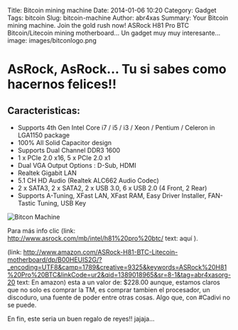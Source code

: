 Title: Bitcoin mining machine
Date: 2014-01-06 10:20
Category: Gadget
Tags: bitcoin
Slug: bitcoin-machine
Author: abr4xas
Summary: Your Bitcoin mining machine. Join the gold rush now! ASRock H81 Pro BTC Bitcoin/Litecoin mining motherboard... Un gadget muy muy interesante...
image: images/bitconlogo.png

# AsRock, AsRock... Tu si sabes como hacernos felices!!


## Caracteristicas: 

* Supports 4th Gen Intel Core i7 / i5 / i3 / Xeon / Pentium / Celeron in LGA1150 package
* 100% All Solid Capacitor design
* Supports Dual Channel DDR3 1600
* 1 x PCIe 2.0 x16, 5 x PCIe 2.0 x1
* Dual VGA Output Options : D-Sub, HDMI
* Realtek Gigabit LAN
* 5.1 CH HD Audio (Realtek ALC662 Audio Codec)
* 2 x SATA3, 2 x SATA2, 2 x USB 3.0, 6 x USB 2.0 (4 Front, 2 Rear)
* Supports A-Tuning, XFast LAN, XFast RAM, Easy Driver Installer, FAN-Tastic Tuning, USB Key 

![Bitcon Machine](http://www.asrock.com/mb/sticker/8-Bitcoin-H81%20Pro%20BTC.jpg)

Para más info clic (link: http://www.asrock.com/mb/intel/h81%20pro%20btc/ text: aquí ).

(link: http://www.amazon.com/ASRock-H81-BTC-Litecoin-motherboard/dp/B00HEUIS2G/?_encoding=UTF8&camp=1789&creative=9325&keywords=ASRock%20H81%20Pro%20BTC&linkCode=ur2&qid=1389018965&sr=8-1&tag=abr4xasorg-20 text: En amazon) esta a un valor de: $228.00 aunque, estamos claros que no solo es comprar la TM, es comprar tambien el procesador, un discoduro, una fuente de poder entre otras cosas. Algo que, con #Cadivi no se puede.

En fin, este seria un buen regalo de reyes!! jajaja...